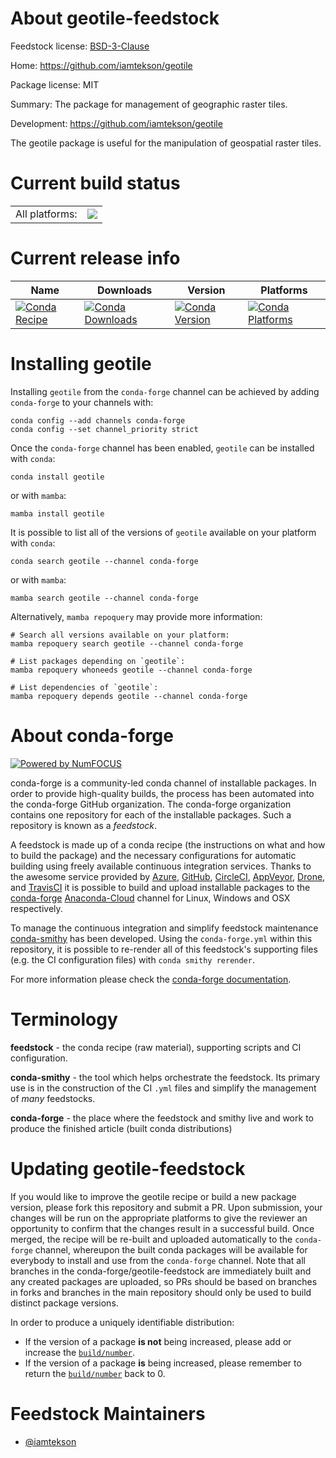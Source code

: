 About geotile-feedstock
=======================

Feedstock license: [BSD-3-Clause](https://github.com/conda-forge/geotile-feedstock/blob/main/LICENSE.txt)

Home: https://github.com/iamtekson/geotile

Package license: MIT

Summary: The package for management of geographic raster tiles.

Development: https://github.com/iamtekson/geotile

The geotile package is useful for the manipulation of geospatial raster tiles.


Current build status
====================


<table><tr><td>All platforms:</td>
    <td>
      <a href="https://dev.azure.com/conda-forge/feedstock-builds/_build/latest?definitionId=16593&branchName=main">
        <img src="https://dev.azure.com/conda-forge/feedstock-builds/_apis/build/status/geotile-feedstock?branchName=main">
      </a>
    </td>
  </tr>
</table>

Current release info
====================

| Name | Downloads | Version | Platforms |
| --- | --- | --- | --- |
| [![Conda Recipe](https://img.shields.io/badge/recipe-geotile-green.svg)](https://anaconda.org/conda-forge/geotile) | [![Conda Downloads](https://img.shields.io/conda/dn/conda-forge/geotile.svg)](https://anaconda.org/conda-forge/geotile) | [![Conda Version](https://img.shields.io/conda/vn/conda-forge/geotile.svg)](https://anaconda.org/conda-forge/geotile) | [![Conda Platforms](https://img.shields.io/conda/pn/conda-forge/geotile.svg)](https://anaconda.org/conda-forge/geotile) |

Installing geotile
==================

Installing `geotile` from the `conda-forge` channel can be achieved by adding `conda-forge` to your channels with:

```
conda config --add channels conda-forge
conda config --set channel_priority strict
```

Once the `conda-forge` channel has been enabled, `geotile` can be installed with `conda`:

```
conda install geotile
```

or with `mamba`:

```
mamba install geotile
```

It is possible to list all of the versions of `geotile` available on your platform with `conda`:

```
conda search geotile --channel conda-forge
```

or with `mamba`:

```
mamba search geotile --channel conda-forge
```

Alternatively, `mamba repoquery` may provide more information:

```
# Search all versions available on your platform:
mamba repoquery search geotile --channel conda-forge

# List packages depending on `geotile`:
mamba repoquery whoneeds geotile --channel conda-forge

# List dependencies of `geotile`:
mamba repoquery depends geotile --channel conda-forge
```


About conda-forge
=================

[![Powered by
NumFOCUS](https://img.shields.io/badge/powered%20by-NumFOCUS-orange.svg?style=flat&colorA=E1523D&colorB=007D8A)](https://numfocus.org)

conda-forge is a community-led conda channel of installable packages.
In order to provide high-quality builds, the process has been automated into the
conda-forge GitHub organization. The conda-forge organization contains one repository
for each of the installable packages. Such a repository is known as a *feedstock*.

A feedstock is made up of a conda recipe (the instructions on what and how to build
the package) and the necessary configurations for automatic building using freely
available continuous integration services. Thanks to the awesome service provided by
[Azure](https://azure.microsoft.com/en-us/services/devops/), [GitHub](https://github.com/),
[CircleCI](https://circleci.com/), [AppVeyor](https://www.appveyor.com/),
[Drone](https://cloud.drone.io/welcome), and [TravisCI](https://travis-ci.com/)
it is possible to build and upload installable packages to the
[conda-forge](https://anaconda.org/conda-forge) [Anaconda-Cloud](https://anaconda.org/)
channel for Linux, Windows and OSX respectively.

To manage the continuous integration and simplify feedstock maintenance
[conda-smithy](https://github.com/conda-forge/conda-smithy) has been developed.
Using the ``conda-forge.yml`` within this repository, it is possible to re-render all of
this feedstock's supporting files (e.g. the CI configuration files) with ``conda smithy rerender``.

For more information please check the [conda-forge documentation](https://conda-forge.org/docs/).

Terminology
===========

**feedstock** - the conda recipe (raw material), supporting scripts and CI configuration.

**conda-smithy** - the tool which helps orchestrate the feedstock.
                   Its primary use is in the construction of the CI ``.yml`` files
                   and simplify the management of *many* feedstocks.

**conda-forge** - the place where the feedstock and smithy live and work to
                  produce the finished article (built conda distributions)


Updating geotile-feedstock
==========================

If you would like to improve the geotile recipe or build a new
package version, please fork this repository and submit a PR. Upon submission,
your changes will be run on the appropriate platforms to give the reviewer an
opportunity to confirm that the changes result in a successful build. Once
merged, the recipe will be re-built and uploaded automatically to the
`conda-forge` channel, whereupon the built conda packages will be available for
everybody to install and use from the `conda-forge` channel.
Note that all branches in the conda-forge/geotile-feedstock are
immediately built and any created packages are uploaded, so PRs should be based
on branches in forks and branches in the main repository should only be used to
build distinct package versions.

In order to produce a uniquely identifiable distribution:
 * If the version of a package **is not** being increased, please add or increase
   the [``build/number``](https://docs.conda.io/projects/conda-build/en/latest/resources/define-metadata.html#build-number-and-string).
 * If the version of a package **is** being increased, please remember to return
   the [``build/number``](https://docs.conda.io/projects/conda-build/en/latest/resources/define-metadata.html#build-number-and-string)
   back to 0.

Feedstock Maintainers
=====================

* [@iamtekson](https://github.com/iamtekson/)

